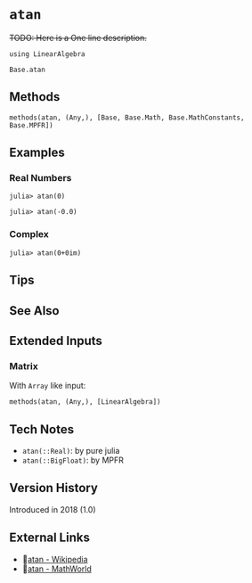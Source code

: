 # `atan`

~~TODO: Here is a One line description.~~

```@setup repl_only
using LinearAlgebra
```
```@docs
Base.atan
```


## Methods

```@repl
methods(atan, (Any,), [Base, Base.Math, Base.MathConstants, Base.MPFR])
```


## Examples

### Real Numbers
```jldoctest
julia> atan(0)

julia> atan(-0.0)
```

### Complex
```jldoctest
julia> atan(0+0im)
```

## Tips


## See Also



## Extended Inputs

### Matrix
With `Array` like input:
```@repl repl_only
methods(atan, (Any,), [LinearAlgebra])
```


## Tech Notes

- `atan(::Real)`: by pure julia
- `atan(::BigFloat)`: by MPFR


## Version History

Introduced in 2018 (1.0)


## External Links
- 🔗[atan - Wikipedia](https://en.wikipedia.org/wiki/ )
- 🔗[atan - MathWorld](https://mathworld.wolfram.com/ )
